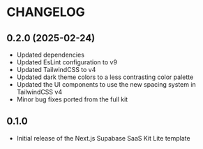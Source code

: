# CHANGELOG

## 0.2.0 (2025-02-24)

- Updated dependencies
- Updated EsLint configuration to v9
- Updated TailwindCSS to v4
- Updated dark theme colors to a less contrasting color palette
- Updated the UI components to use the new spacing system in TailwindCSS v4
- Minor bug fixes ported from the full kit

## 0.1.0

- Initial release of the Next.js Supabase SaaS Kit Lite template